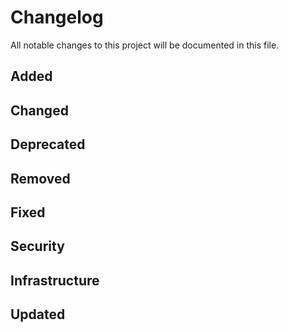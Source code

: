 # Changelog
All notable changes to this project will be documented in this file.
## Added

## Changed

## Deprecated

## Removed

## Fixed

## Security

##  Infrastructure
## Updated
